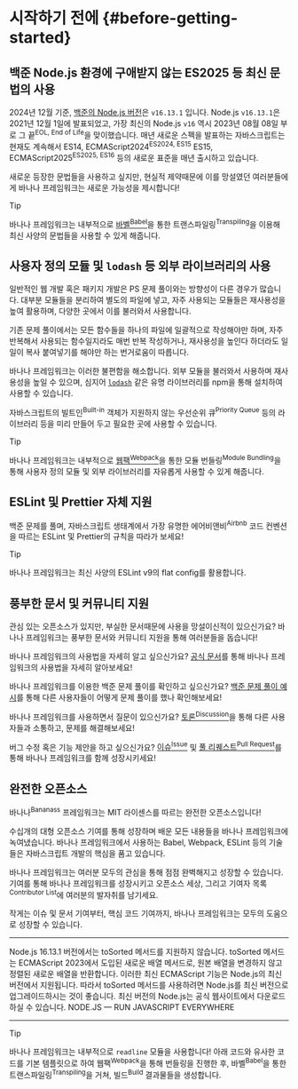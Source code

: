 # 시작하기 전에 {#before-getting-started}

## 백준 Node.js 환경에 구애받지 않는 ES2025 등 최신 문법의 사용

2024년 12월 기준, [백준의 Node.js 버전](https://help.acmicpc.net/language/info)은 `v16.13.1` 입니다. Node.js `v16.13.1`은 2021년 12월 1일에 발표되었고, 가장 최신의 Node.js `v16` 역시 2023년 08월 08일 부로 그 끝<sup>EOL, End of Life</sup>을 맞이했습니다. 매년 새로운 스펙을 발표하는 자바스크립트는 현재도 계속해서 ES14, ECMAScript2024<sup>ES2024, ES15</sup> ES15, ECMAScript2025<sup>ES2025, ES16</sup> 등의 새로운 표준을 매년 출시하고 있습니다.

새로운 등장한 문법들을 사용하고 싶지만, 현실적 제약때문에 이를 망설였던 여러분들에게 바나나 프레임워크는 새로운 가능성을 제시합니다!

> [!TIP]
>
> 바나나 프레임워크는 내부적으로 [바벨<sup>Babel</sup>](https://babeljs.io/)을 통한 트랜스파일링<sup>Transpiling</sup>을 이용해 최신 사양의 문법들을 사용할 수 있게 해줍니다.

## 사용자 정의 모듈 및 `lodash` 등 외부 라이브러리의 사용

일반적인 웹 개발 혹은 패키지 개발은 PS 문제 풀이와는 방향성이 다른 경우가 많습니다. 대부분 모듈들을 분리하여 별도의 파일에 넣고, 자주 사용되는 모듈들은 재사용성을 높여 활용하며, 다양한 곳에서 이를 불러와서 사용합니다.

기존 문제 풀이에서는 모든 함수들을 하나의 파일에 일괄적으로 작성해야만 하며, 자주 반복해서 사용되는 함수일지라도 매번 반복 작성하거나, 재사용성을 높인다 하더라도 일일이 복사 붙여넣기를 해야만 하는 번거로움이 따릅니다.

바나나 프레임워크는 이러한 불편함을 해소합니다. 외부 모듈을 불러와서 사용하며 재사용성을 높일 수 있으며, 심지어 [`lodash`](https://www.npmjs.com/package/lodash) 같은 유명 라이브러리를 npm을 통해 설치하여 사용할 수 있습니다.

자바스크립트의 빌트인<sup>Built-in</sup> 객체가 지원하지 않는 우선순위 큐<sup>Priority Queue</sup> 등의 라이브러리 등을 미리 만들어 두고 필요한 곳에 사용할 수 있습니다.

> [!TIP]
>
> 바나나 프레임워크는 내부적으로 [웹팩<sup>Webpack</sup>](https://webpack.js.org/)을 통한 모듈 번들링<sup>Module Bundling</sup>을 통해 사용자 정의 모듈 및 외부 라이브러리를 자유롭게 사용할 수 있게 해줍니다.

## ESLint 및 Prettier 자체 지원

백준 문제를 풀며, 자바스크립트 생태계에서 가장 유명한 에어비앤비<sup>Airbnb</sup> 코드 컨벤션을 따르는 ESLint 및 Prettier의 규칙을 따라가 보세요!

> [!TIP]
>
> 바나나 프레임워크는 최신 사양의 ESLint v9의 flat config를 활용합니다.

## 풍부한 문서 및 커뮤니티 지원

관심 있는 오픈소스가 있지만, 부실한 문서때문에 사용을 망설이신적이 있으신가요? 바나나 프레임워크는 풍부한 문서와 커뮤니티 지원을 통해 여러분들을 돕습니다!

바나나 프레임워크의 사용법을 자세히 알고 싶으신가요? [공식 문서](https://bananass.lumir.page)를 통해 바나나 프레임워크의 사용법을 자세히 알아보세요!

바나나 프레임워크를 이용한 백준 문제 풀이를 확인하고 싶으신가요? [백준 문제 풀이 예시](TODO)를 통해 다른 사용자들이 어떻게 문제 풀이를 했나 확인해보세요!

바나나 프레임워크를 사용하면서 질문이 있으신가요? [토론<sup>Discussion</sup>](https://github.com/lumirlumir/npm-bananass/discussions)을 통해 다른 사용자들과 소통하고, 문제를 해결해보세요!

버그 수정 혹은 기능 제안을 하고 싶으신가요? [이슈<sup>Issue</sup>](https://github.com/lumirlumir/npm-bananass/issues) 및 [풀 리퀘스트<sup>Pull Request</sup>](https://github.com/lumirlumir/npm-bananass/pulls)를 통해 바나나 프레임워크를 함께 성장시키세요!

## 완전한 오픈소스

바나나<sup>Bananass</sup> 프레임워크는 MIT 라이센스를 따르는 완전한 오픈소스입니다!

수십개의 대형 오픈소스 기여를 통해 성장하며 배운 모든 내용들을 바나나 프레임워크에 녹여냈습니다. 바나나 프레임워크에서 사용하는 Babel, Webpack, ESLint 등의 기술들은 자바스크립트 개발의 핵심을 품고 있습니다.

바나나 프레임워크는 여러분 모두의 관심을 통해 점점 완벽해지고 성장할 수 있습니다. 기여를 통해 바나나 프레임워크를 성장시키고 오픈소스 세상, 그리고 기여자 목록<sup>Contributor List</sup>에 여러분의 발자취를 남기세요.

작게는 이슈 및 문서 기여부터, 핵심 코드 기여까지, 바나나 프레임워크는 모두의 도움으로 성장할 수 있습니다.

---

Node.js 16.13.1 버전에서는 toSorted 메서드를 지원하지 않습니다. toSorted 메서드는 ECMAScript 2023에서 도입된 새로운 배열 메서드로, 원본 배열을 변경하지 않고 정렬된 새로운 배열을 반환합니다. 이러한 최신 ECMAScript 기능은 Node.js의 최신 버전에서 지원됩니다. 따라서 toSorted 메서드를 사용하려면 Node.js를 최신 버전으로 업그레이드하시는 것이 좋습니다. 최신 버전의 Node.js는 공식 웹사이트에서 다운로드하실 수 있습니다.
NODE.JS — RUN JAVASCRIPT EVERYWHERE

---

> [!TIP]
>
> 바나나 프레임워크는 내부적으로 `readline` 모듈을 사용합니다! 아래 코드와 유사한 코드를 기본 템플릿으로 하여 웹팩<sup>Webpack</sup>을 통해 번들링을 진행한 후, 바벨<sup>Babel</sup>을 통한 트랜스파일링<sup>Transpiling</sup>을 거쳐, 빌드<sup>Build</sup> 결과물들을 생성합니다.
